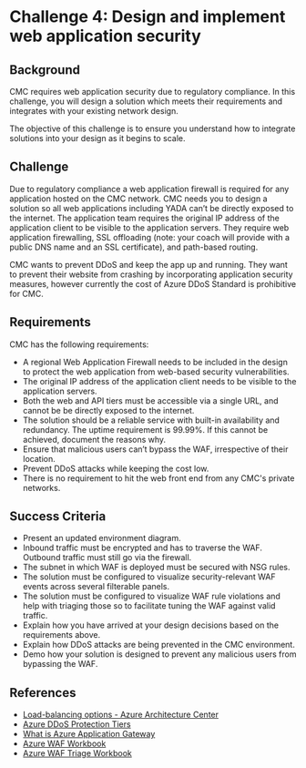 # Challenge 4: Design and implement web application security

## Background

CMC requires web application security due to regulatory compliance. In this challenge, you will design a solution which meets their requirements and integrates with your existing network design.

The objective of this challenge is to ensure you understand how to integrate solutions into your design as it begins to scale.

## Challenge

Due to regulatory compliance a web application firewall is required for any application hosted on the CMC network. CMC needs you to design a solution so all web applications including YADA can’t be directly exposed to the internet. The application team requires the original IP address of the application client to be visible to the application servers. They require web application firewalling, SSL offloading (note: your coach will provide with a public DNS name and an SSL certificate), and path-based routing.

CMC wants to prevent DDoS and keep the app up and running. They want to prevent their website from crashing by incorporating application security measures, however currently the cost of Azure DDoS Standard is prohibitive for CMC.

## Requirements

CMC has the following requirements:

- A regional Web Application Firewall needs to be included in the design to protect the web application from web-based security vulnerabilities.
- The original IP address of the application client needs to be visible to the application servers.
- Both the web and API tiers must be accessible via a single URL, and cannot be be directly exposed to the internet.
- The solution should be a reliable service with built-in availability and redundancy. The uptime requirement is 99.99%. If this cannot be achieved, document the reasons why.
- Ensure that malicious users can’t bypass the WAF, irrespective of their location.
- Prevent DDoS attacks while keeping the cost low.
- There is no requirement to hit the web front end from any CMC's private networks.

## Success Criteria

- Present an updated environment diagram.
- Inbound traffic must be encrypted and has to traverse the WAF. Outbound traffic must still go via the firewall.
- The subnet in which WAF is deployed must be secured with NSG rules.
- The solution must be configured to visualize security-relevant WAF events across several filterable panels.
- The solution must be configured to visualize WAF rule violations and help with triaging those so to facilitate tuning the WAF against valid traffic.
- Explain how you have arrived at your design decisions based on the requirements above.
- Explain how DDoS attacks are being prevented in the CMC environment.
- Demo how your solution is designed to prevent any malicious users from bypassing the WAF.

## References

- [Load-balancing options - Azure Architecture Center](https://learn.microsoft.com/en-us/azure/architecture/guide/technology-choices/load-balancing-overview?toc=%2Fazure%2Fnetworking%2Ffundamentals%2Ftoc.json)
- [Azure DDoS Protection Tiers](https://learn.microsoft.com/en-us/azure/ddos-protection/ddos-protection-sku-comparison)
- [What is Azure Application Gateway](https://learn.microsoft.com/en-us/azure/application-gateway/overview?toc=%2Fazure%2Fnetworking%2Ffundamentals%2Ftoc.json)
 - [Azure WAF Workbook](https://github.com/Azure/Azure-Network-Security/tree/master/Azure%20WAF/Workbook%20-%20WAF%20Monitor%20Workbook)
 - [Azure WAF Triage Workbook](https://github.com/Azure/Azure-Network-Security/tree/master/Azure%20WAF/Workbook%20-%20AppGw%20WAF%20Triage%20Workbook)

